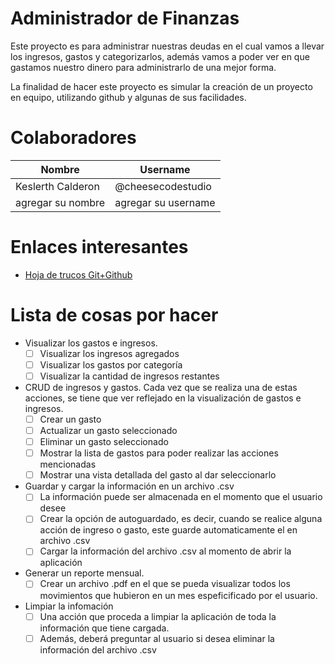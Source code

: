 # Administrador de Finanzas
Este proyecto es para administrar nuestras deudas en el cual vamos a llevar los ingresos, gastos y categorizarlos, además vamos a poder ver en que gastamos nuestro dinero para administrarlo de una mejor forma.

La finalidad de hacer este proyecto es simular la creación de un proyecto en equipo, utilizando github y algunas de sus facilidades.

# Colaboradores

| Nombre            | Username            |
| ----------------- | ------------------- |
| Keslerth Calderon | @cheesecodestudio   |
| agregar su nombre | agregar su username |

# Enlaces interesantes

* [Hoja de trucos Git+Github](https://midu.link/gitpdf)

# Lista de cosas por hacer

- Visualizar los gastos e ingresos.
    - [ ]  Visualizar los ingresos agregados
    - [ ]  Visualizar los gastos por categoría
    - [ ]  Visualizar la cantidad de ingresos restantes
- CRUD de ingresos y gastos. Cada vez que se realiza una de estas acciones, se tiene que ver reflejado en la visualización de gastos e ingresos.
    - [ ]  Crear un gasto
    - [ ]  Actualizar un gasto seleccionado
    - [ ]  Eliminar un gasto seleccionado
    - [ ]  Mostrar la lista de gastos para poder realizar las acciones mencionadas
    - [ ]  Mostrar una vista detallada del gasto al dar seleccionarlo
- Guardar y cargar la información en un archivo .csv
    - [ ]  La información puede ser almacenada en el momento que el usuario desee
    - [ ]  Crear la opción de autoguardado, es decir, cuando se realice alguna acción de ingreso o gasto, este guarde automaticamente el en archivo .csv
    - [ ]  Cargar la información del archivo .csv al momento de abrir la aplicación
- Generar un reporte mensual.
    - [ ]  Crear un archivo .pdf en el que se pueda visualizar todos los movimientos que hubieron en un mes espeficificado por el usuario.
- Limpiar la infomación
    - [ ]  Una acción que proceda a limpiar la aplicación de toda la información que tiene cargada.
    - [ ]  Además, deberá preguntar al usuario si desea eliminar la información del archivo .csv
